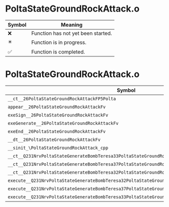 # PoltaStateGroundRockAttack.o
| Symbol | Meaning 
| ------------- | ------------- 
| :x: | Function has not yet been started. 
| :eight_pointed_black_star: | Function is in progress. 
| :white_check_mark: | Function is completed. 


# PoltaStateGroundRockAttack.o
| Symbol | Decompiled? |
| ------------- | ------------- |
| `__ct__26PoltaStateGroundRockAttackFP5Polta` | :x: |
| `appear__26PoltaStateGroundRockAttackFv` | :x: |
| `exeSign__26PoltaStateGroundRockAttackFv` | :x: |
| `exeGenerate__26PoltaStateGroundRockAttackFv` | :x: |
| `exeEnd__26PoltaStateGroundRockAttackFv` | :x: |
| `__dt__26PoltaStateGroundRockAttackFv` | :x: |
| `__sinit_\PoltaStateGroundRockAttack_cpp` | :x: |
| `__ct__Q231NrvPoltaStateGenerateBombTeresa33PoltaStateGroundRockAttackNrvSignFv` | :x: |
| `__ct__Q231NrvPoltaStateGenerateBombTeresa37PoltaStateGroundRockAttackNrvGenerateFv` | :x: |
| `__ct__Q231NrvPoltaStateGenerateBombTeresa32PoltaStateGroundRockAttackNrvEndFv` | :x: |
| `execute__Q231NrvPoltaStateGenerateBombTeresa32PoltaStateGroundRockAttackNrvEndCFP5Spine` | :x: |
| `execute__Q231NrvPoltaStateGenerateBombTeresa37PoltaStateGroundRockAttackNrvGenerateCFP5Spine` | :x: |
| `execute__Q231NrvPoltaStateGenerateBombTeresa33PoltaStateGroundRockAttackNrvSignCFP5Spine` | :x: |

